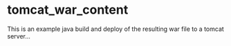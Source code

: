 # tomcat_war_content

This is an example java build and deploy of the resulting
war file to a tomcat server...

